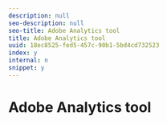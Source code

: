 ```yaml
---
description: null
seo-description: null
seo-title: Adobe Analytics tool
title: Adobe Analytics tool
uuid: 18ec8525-fed5-457c-90b1-5bd4cd732523
index: y
internal: n
snippet: y
---
```


# Adobe Analytics tool

